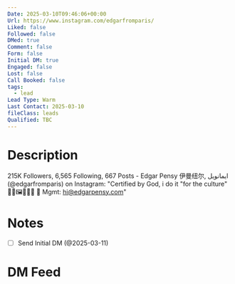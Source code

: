 ```yaml
---
Date: 2025-03-10T09:46:06+00:00
Url: https://www.instagram.com/edgarfromparis/
Liked: false
Followed: false
DMed: true
Comment: false
Form: false
Initial DM: true
Engaged: false
Lost: false
Call Booked: false
tags:
  - lead
Lead Type: Warm
Last Contact: 2025-03-10
fileClass: leads
Qualified: TBC
---
```

# Description
215K Followers, 6,565 Following, 667 Posts - ‎Edgar Pensy 伊曼纽尔, ايمانويل (@edgarfromparis)‎ on Instagram: "Certified by God, i do it "for the culture" 🦁👑🖼🤟🏽🎸
📧 Mgmt: hi@edgarpensy.com"
# Notes
- [ ] Send Initial DM (@2025-03-11)
# DM Feed
